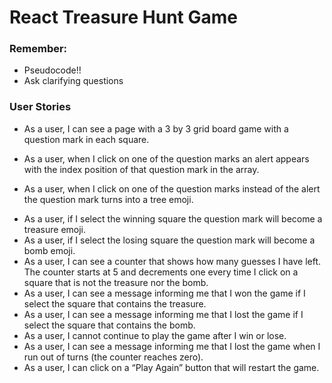 # React Treasure Hunt Game

### Remember:
- Pseudocode!!
- Ask clarifying questions

### User Stories
- As a user, I can see a page with a 3 by 3 grid board game with a question mark in each square.
<!-- Check! -->
<!-- Created 9 square boxes with '?' linked from an array -->
- As a user, when I click on one of the question marks an alert appears with the index position of that question mark in the array.
<!-- Check! -->
<!-- created onClick in square div, linked to handler method from parent; passed index as props to square -->
- As a user, when I click on one of the question marks instead of the alert the question mark turns into a tree emoji.
<!-- Check! -->
<!-- Added Emojicons. When users click on '?' it turns into a tree! -->
- As a user, if I select the winning square the question mark will become a treasure emoji.
- As a user, if I select the losing square the question mark will become a bomb emoji.
- As a user, I can see a counter that shows how many guesses I have left. The counter starts at 5 and decrements one every time I click on a square that is not the treasure nor the bomb.
- As a user, I can see a message informing me that I won the game if I select the square that contains the treasure.
- As a user, I can see a message informing me that I lost the game if I select the square that contains the bomb.
- As a user, I cannot continue to play the game after I win or lose.
- As a user, I can see a message informing me that I lost the game when I run out of turns (the counter reaches zero).
- As a user, I can click on a “Play Again” button that will restart the game.
